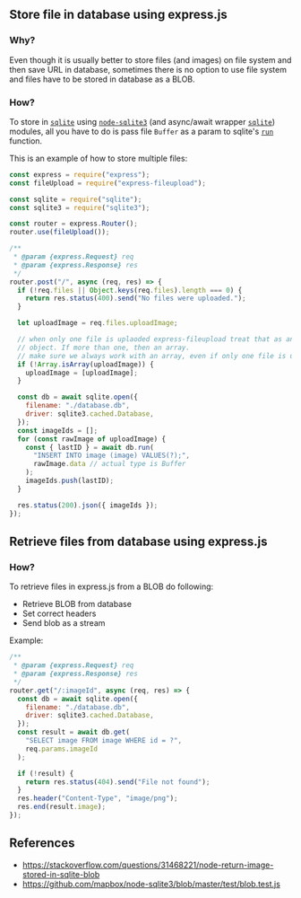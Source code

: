 ## Store file in database using express.js

### Why?

Even though it is usually better to store files (and images) on file system and then save URL in database, sometimes there is no option to use file system and files have to be stored in database as a BLOB.

### How?

To store in [`sqlite`](https://sqlite.org/index.html) using [`node-sqlite3`](https://github.com/mapbox/node-sqlite3) (and async/await wrapper [`sqlite`](https://github.com/kriasoft/node-sqlite)) modules, all you have to do is pass file `Buffer` as a param to sqlite's [`run`](https://github.com/kriasoft/node-sqlite#inserting-rows) function.

This is an example of how to store multiple files:

```js
const express = require("express");
const fileUpload = require("express-fileupload");

const sqlite = require("sqlite");
const sqlite3 = require("sqlite3");

const router = express.Router();
router.use(fileUpload());

/**
 * @param {express.Request} req
 * @param {express.Response} res
 */
router.post("/", async (req, res) => {
  if (!req.files || Object.keys(req.files).length === 0) {
    return res.status(400).send("No files were uploaded.");
  }

  let uploadImage = req.files.uploadImage;

  // when only one file is uplaoded express-fileupload treat that as an
  // object. If more than one, then an array.
  // make sure we always work with an array, even if only one file is uploaded
  if (!Array.isArray(uploadImage)) {
    uploadImage = [uploadImage];
  }

  const db = await sqlite.open({
    filename: "./database.db",
    driver: sqlite3.cached.Database,
  });
  const imageIds = [];
  for (const rawImage of uploadImage) {
    const { lastID } = await db.run(
      "INSERT INTO image (image) VALUES(?);",
      rawImage.data // actual type is Buffer
    );
    imageIds.push(lastID);
  }

  res.status(200).json({ imageIds });
});
```

## Retrieve files from database using express.js

### How?

To retrieve files in express.js from a BLOB do following:

- Retrieve BLOB from database
- Set correct headers
- Send blob as a stream

Example:

```js
/**
 * @param {express.Request} req
 * @param {express.Response} res
 */
router.get("/:imageId", async (req, res) => {
  const db = await sqlite.open({
    filename: "./database.db",
    driver: sqlite3.cached.Database,
  });
  const result = await db.get(
    "SELECT image FROM image WHERE id = ?",
    req.params.imageId
  );

  if (!result) {
    return res.status(404).send("File not found");
  }
  res.header("Content-Type", "image/png");
  res.end(result.image);
});
```

## References

 * https://stackoverflow.com/questions/31468221/node-return-image-stored-in-sqlite-blob
 * https://github.com/mapbox/node-sqlite3/blob/master/test/blob.test.js
